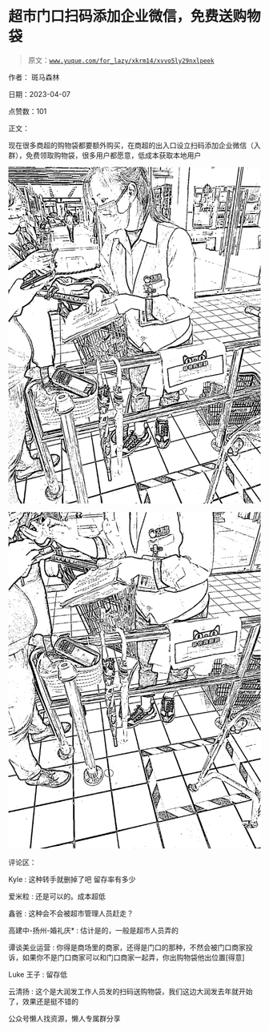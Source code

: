 # 超市门口扫码添加企业微信，免费送购物袋

> 原文：[`www.yuque.com/for_lazy/xkrm14/xvvo5ly29nxlpeek`](https://www.yuque.com/for_lazy/xkrm14/xvvo5ly29nxlpeek)



作者： 斑马森林



日期：2023-04-07



点赞数：101



正文：



现在很多商超的购物袋都要额外购买，在商超的出入口设立扫码添加企业微信（入群），免费领取购物袋，很多用户都愿意，低成本获取本地用户



![](img/197c3fb52898c1afef8042b8b726966a.png)



![](img/19bec574d8ac24fb90e32e3d293655ce.png)



评论区：



Kyle : 这种转手就删掉了吧 留存率有多少



爱米粒 : 还是可以的。成本超低



鑫爸 : 这种会不会被超市管理人员赶走？



高建中-扬州-婚礼庆* : 估计是的，一般是超市人员弄的



谭谈美业运营 : 你得是商场里的商家，还得是门口的那种，不然会被门口商家投诉，如果你不是门口商家可以和门口商家一起弄，你出购物袋他出位置[得意]



Luke 王子 : 留存低



云清扬 : 这个是大润发工作人员发的扫码送购物袋，我们这边大润发去年就开始了，效果还是挺不错的



公众号懒人找资源，懒人专属群分享

